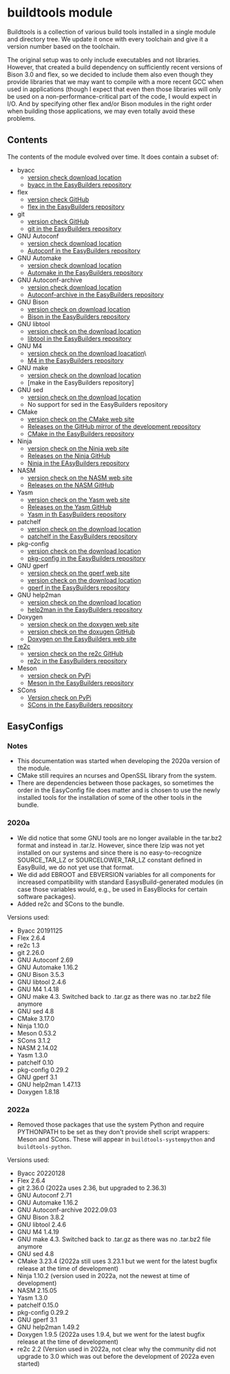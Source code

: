 # buildtools module

Buildtools is a collection of various build tools installed in a single module and 
directory tree. We update it once with every toolchain and give it a version number 
based on the toolchain.

The original setup was to only include executables and not libraries. However, that 
created a build dependency on sufficiently recent versions of Bison 3.0 and flex, so 
we decided to include them also even though they provide libraries that we may want 
to compile with a more recent GCC when used in applications (though I expect that 
even then those libraries will only be used on a non-performance-critical part of 
the code, I would expect in I/O. And by specifying other flex and/or Bison modules 
in the right order when building those applications, we may even totally avoid 
these problems.


## Contents

The contents of the module evolved over time. It does contain a subset of:

* byacc 
    * [version check download location](https://invisible-mirror.net/archives/byacc/)
    * [byacc in the EasyBuilders repository](https://github.com/easybuilders/easybuild-easyconfigs/tree/develop/easybuild/easyconfigs/b/byacc)
* flex 
    * [version check GitHub](https://github.com/westes/flex/releases)
    * [flex in the EasyBuilders repository](https://github.com/easybuilders/easybuild-easyconfigs/tree/develop/easybuild/easyconfigs/f/flex)
* git 
    * [version check GitHub](https://github.com/git/git/tags)
    * [git in the EasyBuilders repository](https://github.com/easybuilders/easybuild-easyconfigs/tree/develop/easybuild/easyconfigs/g/git)
* GNU Autoconf 
    * [version check download location](http://ftp.gnu.org/gnu/autoconf/)
    * [Autoconf in the EasyBuilders repository](https://github.com/easybuilders/easybuild-easyconfigs/tree/develop/easybuild/easyconfigs/a/Autoconf)
* GNU Automake
    * [version check download location](http://ftp.gnu.org/gnu/automake/)
    * [Automake in the EasyBuilders repository](https://github.com/easybuilders/easybuild-easyconfigs/tree/develop/easybuild/easyconfigs/a/Automake)
* GNU Autoconf-archive
    * [version check download location](https://ftp.gnu.org/gnu/autoconf-archive/)
    * [Autoconf-archive in the EasyBuilders repository](https://github.com/easybuilders/easybuild-easyconfigs/tree/develop/easybuild/easyconfigs/a/Autoconf-archive)
* GNU Bison 
    * [version check on download location](https://ftp.gnu.org/gnu/bison/)
    * [Bison in the EasyBuilders repository](https://github.com/easybuilders/easybuild-easyconfigs/tree/develop/easybuild/easyconfigs/b/Bison)
* GNU libtool 
    * [version check on the download location](https://www.gnu.org/software/libtool/)
    * [libtool in the EasyBuilders repository](https://github.com/easybuilders/easybuild-easyconfigs/tree/develop/easybuild/easyconfigs/l/libtool)
* GNU M4 
    * [version check on the download loacation](https://ftp.gnu.org/gnu/m4/)\
    * [M4 in the EasyBuilders repository](https://github.com/easybuilders/easybuild-easyconfigs/tree/develop/easybuild/easyconfigs/m/M4)
* GNU make 
    * [version check on the download location](http://ftp.gnu.org/gnu/make/)
    * [make in the EasyBuilders repository]
* GNU sed 
    * [version check on the download location](http://ftp.gnu.org/gnu/sed/)
    * No support for sed in the EasyBuilders repository
* CMake 
    * [version check on the CMake web site](http://www.cmake.org/)
    * [Releases on the GitHub mirror of the development repository](https://github.com/Kitware/CMake/releases)
    * [CMake in the EasyBuilders repository](https://github.com/easybuilders/easybuild-easyconfigs/tree/develop/easybuild/easyconfigs/c/CMake)
* Ninja 
    * [version check on the Ninja web site](https://ninja-build.org/)
    * [Releases on the Ninja GitHub](https://github.com/ninja-build/ninja/releases)
    * [Ninja in the EAsyBuilders repository](https://github.com/easybuilders/easybuild-easyconfigs/tree/develop/easybuild/easyconfigs//n/Ninja)
* NASM 
    * [version check on the NASM web site](http://www.nasm.us/)
    * [Releases on the NASM GitHub](https://github.com/netwide-assembler/nasm/tags)
* Yasm 
    * [version check on the Yasm web site](http://yasm.tortall.net/)
    * [Releases on the Yasm GitHub](https://github.com/yasm/yasm/releases)
    * [Yasm in th EasyBuilders repository](https://github.com/easybuilders/easybuild-easyconfigs/tree/develop/easybuild/easyconfigs//y/Yasm)
* patchelf 
    * [version check on the download location](https://github.com/NixOS/patchelf/releases)
    * [patchelf in the EasyBuilders repository](https://github.com/easybuilders/easybuild-easyconfigs/tree/develop/easybuild/easyconfigs//p/patchelf)
* pkg-config 
    * [version check on the download location](https://pkgconfig.freedesktop.org/releases/)
    * [pkg-config in the EasyBuilders repository](https://github.com/easybuilders/easybuild-easyconfigs/tree/develop/easybuild/easyconfigs//p/pkg-config)
* GNU gperf
    * [version check on the gperf web site](https://www.gnu.org/software/gperf/)
    * [version check on the download location](https://ftp.gnu.org/gnu/gperf/)
    * [gperf in the EasyBuilders repository](https://github.com/easybuilders/easybuild-easyconfigs/tree/develop/easybuild/easyconfigs//g/gperf)
* GNU help2man 
    * [version check on the download location](http://ftpmirror.gnu.org/help2man/)
    * [help2man in the EasyBuilders repository](https://github.com/easybuilders/easybuild-easyconfigs/tree/develop/easybuild/easyconfigs//h/help2man)
* Doxygen 
    * [version check on the doxygen web site](http://www.doxygen.nl/download.html)
    * [version check on the doxugen GitHub](https://github.com/doxygen/doxygen/tags)
    * [Doxygen on the EasyBuilders web site](https://github.com/easybuilders/easybuild-easyconfigs/tree/develop/easybuild/easyconfigs/d/Doxygen)
* [re2c](https://re2c.org/)
    * [version check on the re2c GitHub](https://github.com/skvadrik/re2c/releases)
    * [re2c in the EasyBuilders repository](https://github.com/easybuilders/easybuild-easyconfigs/tree/develop/easybuild/easyconfigs/r/re2c)
* Meson 
    * [version check on PyPi](https://pypi.org/project/meson/#history)
    * [Meson in the EasyBuilders repository](https://github.com/easybuilders/easybuild-easyconfigs/tree/develop/easybuild/easyconfigs/m/Meson)
* SCons
    * [Version check on PyPi](https://pypi.org/project/SCons/#history)
    * [SCons in the EasyBuilders repository](https://github.com/easybuilders/easybuild-easyconfigs/tree/develop/easybuild/easyconfigs/s/SCons)


## EasyConfigs

### Notes

* This documentation was started when developing the 2020a version of the module.
* CMake still requires an ncurses and OpenSSL library from the system.
* There are dependencies between those packages, so sometimes the order in the 
  EasyConfig file does matter and is chosen to use the newly installed tools
  for the installation of some of the other tools in the bundle.


### 2020a

* We did notice that some GNU tools are no longer available in the tar.bz2 format and 
  instead in .tar.lz. However, since there lzip was not yet installed on our systems 
  and since there is no easy-to-recognize SOURCE_TAR_LZ or SOURCELOWER_TAR_LZ constant
  defined in EasyBuild, we do not yet use that format.
* We did add EBROOT and EBVERSION variables for all components for increased compatibility
  with standard EasysBuild-generated modules (in case those variables would, e.g., 
  be used in EasyBlocks for certain software packages).
* Added re2c and SCons to the bundle.

Versions used:

* Byacc 20191125
* Flex 2.6.4
* re2c 1.3
* git 2.26.0 
* GNU Autoconf 2.69
* GNU Automake 1.16.2
* GNU Bison 3.5.3
* GNU libtool 2.4.6
* GNU M4 1.4.18
* GNU make 4.3. Switched back to .tar.gz as there was no .tar.bz2 file anymore
* GNU sed 4.8
* CMake 3.17.0
* Ninja 1.10.0
* Meson 0.53.2
* SCons 3.1.2
* NASM 2.14.02
* Yasm 1.3.0
* patchelf 0.10
* pkg-config 0.29.2
* GNU gperf 3.1
* GNU help2man 1.47.13
* Doxygen 1.8.18


### 2022a

* Removed those packages that use the system Python and require PYTHONPATH to be
  set as they don't provide shell script wrappers: Meson and SCons. These will
  appear in `buildtools-systempython` and `buildtools-python`.
  
Versions used:

* Byacc 20220128
* Flex 2.6.4
* git 2.36.0 (2022a uses 2.36, but upgraded to 2.36.3)
* GNU Autoconf 2.71
* GNU Automake 1.16.2
* GNU Autoconf-archive 2022.09.03
* GNU Bison 3.8.2
* GNU libtool 2.4.6
* GNU M4 1.4.19
* GNU make 4.3. Switched back to .tar.gz as there was no .tar.bz2 file anymore
* GNU sed 4.8
* CMake 3.23.4 (2022a still uses 3.23.1 but we went for the latest bugfix release at 
  the time of development)
* Ninja 1.10.2 (version used in 2022a, not the newest at time of development)
* NASM 2.15.05
* Yasm 1.3.0
* patchelf 0.15.0
* pkg-config 0.29.2
* GNU gperf 3.1
* GNU help2man 1.49.2
* Doxygen 1.9.5 (2022a uses 1.9.4, but we went for the latest bugfix release at the 
  time of development)
* re2c 2.2 (Version used in 2022a, not clear why the community did not upgrade to 3.0 
  which was out before the development of 2022a even started)






